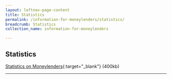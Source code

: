 ```yaml
---
layout: leftnav-page-content
title: Statistics
permalink: /information-for-moneylenders/statistics/
breadcrumb: Statistics
collection_name: information-for-moneylenders

---
```


Statistics
---
[Statistics on Moneylenders](/files/ROMStats.pdf){:target="_blank"} (400kb)

---
